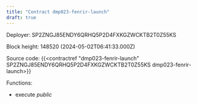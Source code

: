 ```yaml
---
title: "Contract dmp023-fenrir-launch"
draft: true
---
```

Deployer: SP2ZNGJ85ENDY6QRHQ5P2D4FXKGZWCKTB2T0Z55KS


 



Block height: 148520 (2024-05-02T06:41:33.000Z)

Source code: {{<contractref "dmp023-fenrir-launch" SP2ZNGJ85ENDY6QRHQ5P2D4FXKGZWCKTB2T0Z55KS dmp023-fenrir-launch>}}

Functions:

* execute _public_
